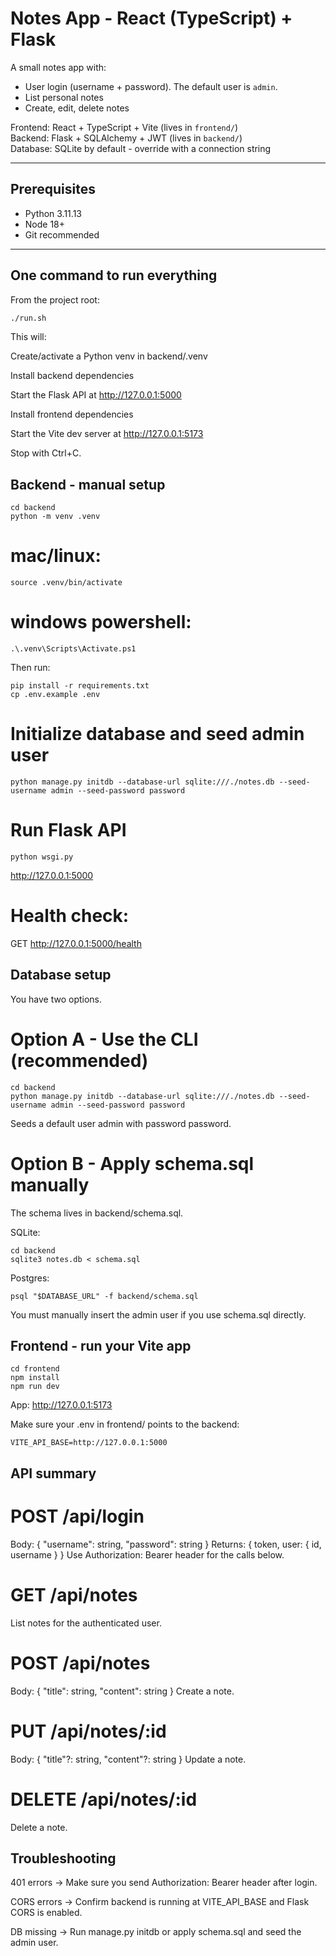 # Notes App - React (TypeScript) + Flask

A small notes app with:
- User login (username + password). The default user is `admin`.
- List personal notes
- Create, edit, delete notes

Frontend: React + TypeScript + Vite (lives in `frontend/`)  
Backend: Flask + SQLAlchemy + JWT (lives in `backend/`)  
Database: SQLite by default - override with a connection string

---

## Prerequisites
- Python 3.11.13
- Node 18+
- Git recommended

---

## One command to run everything

From the project root:

```bash
./run.sh
```

This will:

Create/activate a Python venv in backend/.venv

Install backend dependencies

Start the Flask API at http://127.0.0.1:5000

Install frontend dependencies

Start the Vite dev server at http://127.0.0.1:5173

Stop with Ctrl+C.

## Backend - manual setup
```
cd backend
python -m venv .venv
```
# mac/linux:
```
source .venv/bin/activate
```
# windows powershell:
```
.\.venv\Scripts\Activate.ps1
```

Then run:
```
pip install -r requirements.txt
cp .env.example .env
```

# Initialize database and seed admin user

```
python manage.py initdb --database-url sqlite:///./notes.db --seed-username admin --seed-password password
```

# Run Flask API

```
python wsgi.py
```
http://127.0.0.1:5000


# Health check:
GET http://127.0.0.1:5000/health


## Database setup

You have two options.

# Option A - Use the CLI (recommended)

```
cd backend
python manage.py initdb --database-url sqlite:///./notes.db --seed-username admin --seed-password password
```

Seeds a default user admin with password password.

# Option B - Apply schema.sql manually

The schema lives in backend/schema.sql.

SQLite:
```
cd backend
sqlite3 notes.db < schema.sql
```

Postgres:
```
psql "$DATABASE_URL" -f backend/schema.sql
```

You must manually insert the admin user if you use schema.sql directly.

## Frontend - run your Vite app
```
cd frontend
npm install
npm run dev
```
App: http://127.0.0.1:5173


Make sure your .env in frontend/ points to the backend:
```
VITE_API_BASE=http://127.0.0.1:5000
```


## API summary

#  POST /api/login

Body: { "username": string, "password": string }
Returns: { token, user: { id, username } }
Use Authorization: Bearer <token> header for the calls below.

# GET /api/notes

List notes for the authenticated user.

# POST /api/notes

Body: { "title": string, "content": string }
Create a note.

# PUT /api/notes/:id

Body: { "title"?: string, "content"?: string }
Update a note.

# DELETE /api/notes/:id

Delete a note.


## Troubleshooting

401 errors → Make sure you send Authorization: Bearer <token> header after login.

CORS errors → Confirm backend is running at VITE_API_BASE and Flask CORS is enabled.

DB missing → Run manage.py initdb or apply schema.sql and seed the admin user.